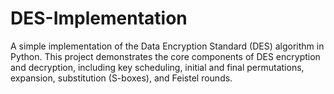# DES-Implementation
A simple implementation of the Data Encryption Standard (DES) algorithm in Python. This project demonstrates the core components of DES encryption and decryption, including key scheduling, initial and final permutations, expansion, substitution (S-boxes), and Feistel rounds.
